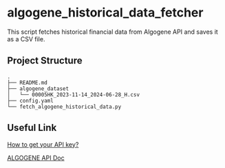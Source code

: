 # algogene_historical_data_fetcher
 This script fetches historical financial data from Algogene API and saves it as a CSV file.

## Project Structure

```
.
├── README.md
├── algogene_dataset
│   └── 00005HK_2023-11-14_2024-06-28_H.csv
├── config.yaml
└── fetch_algogene_historical_data.py
```

## Useful Link

[How to get your API key?](https://algogene.com/community/post/13)

[ALGOGENE API Doc](https://algogene.com/RestDoc#/)
